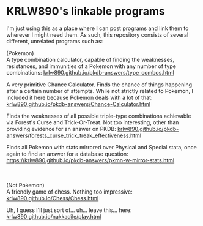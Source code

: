 # KRLW890's linkable programs

I'm just using this as a place where I can post programs and link them to wherever I might need them.  As such, this repository consists of several different, unrelated programs such as:

(Pokemon)<br>
A type combination calculator, capable of finding the weaknesses, resistances, and immunities of a Pokemon with any number of type combinations: <a href="https://krlw890.github.io/pkdb-answers/type_combos.html">krlw890.github.io/pkdb-answers/type_combos.html</a>

A very primitive Chance Calculator. Finds the chance of things happening after a certain number of attempts. While not strictly related to Pokemon, I included it here because Pokemon deals with a lot of that: <a href="https://krlw890.github.io/pkdb-answers/Chance-Calculator.html">krlw890.github.io/pkdb-answers/Chance-Calculator.html</a>
 
Finds the weaknesses of all possible triple-type combinations achievable via Forest's Curse and Trick-Or-Treat. Not too interesting, other than providing evidence for an answer on PKDB: <a href="https://krlw890.github.io/pkdb-answers/forests_curse_trick_treak_effectiveness.html">krlw890.github.io/pkdb-answers/forests_curse_trick_treak_effectiveness.html</a>

Finds all Pokemon with stats mirrored over Physical and Special stata, once again to find an answer for a database question: <a href="https://krlw890.github.io/pkdb-answers/pkmn-w-mirror-stats.html">https://krlw890.github.io/pkdb-answers/pkmn-w-mirror-stats.html</a>

<br><br>
(Not Pokemon)<br>
A friendly game of chess. Nothing too impressive: <a href="https://krlw890.github.io/Chess/Chess.html">krlw890.github.io/Chess/Chess.html</a>

Uh, I guess I'll just sort of... uh... leave this... here: <a href="https://krlw890.github.io/nakkadile/play.html">krlw890.github.io/nakkadile/play.html</a>
